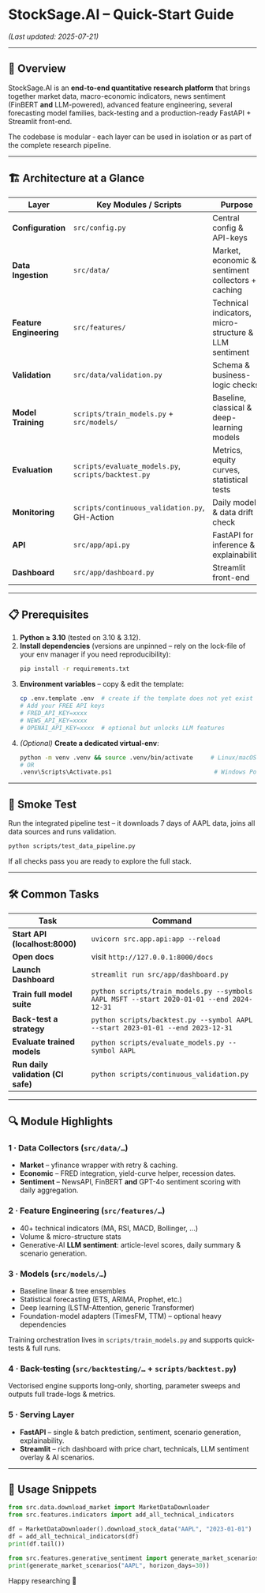 # StockSage.AI – Quick-Start Guide  
*(Last updated: 2025-07-21)*

---

## 🚀 Overview
StockSage.AI is an **end-to-end quantitative research platform** that brings together
market data, macro-economic indicators, news sentiment (FinBERT **and** LLM-powered), advanced feature engineering, several forecasting model families, back-testing and a production-ready FastAPI + Streamlit front-end.

The codebase is modular ‑ each layer can be used in isolation or as part of the complete research pipeline.

---

## 🏗️ Architecture at a Glance
| Layer | Key Modules / Scripts | Purpose |
|-------|----------------------|---------|
| **Configuration** | `src/config.py` | Central config & API-keys |
| **Data Ingestion** | `src/data/` | Market, economic & sentiment collectors + caching |
| **Feature Engineering** | `src/features/` | Technical indicators, micro-structure & LLM sentiment |
| **Validation** | `src/data/validation.py` | Schema & business-logic checks |
| **Model Training** | `scripts/train_models.py` + `src/models/` | Baseline, classical & deep-learning models |
| **Evaluation** | `scripts/evaluate_models.py`, `scripts/backtest.py` | Metrics, equity curves, statistical tests |
| **Monitoring** | `scripts/continuous_validation.py`, GH-Action | Daily model & data drift check |
| **API** | `src/app/api.py` | FastAPI for inference & explainability |
| **Dashboard** | `src/app/dashboard.py` | Streamlit front-end |

---

## 📋 Prerequisites
1. **Python ≥ 3.10**  (tested on 3.10 & 3.12).
2. **Install dependencies** (versions are unpinned – rely on the lock-file of your env manager if you need reproducibility):
   ```bash
   pip install -r requirements.txt
   ```
3. **Environment variables** – copy & edit the template:
   ```bash
   cp .env.template .env  # create if the template does not yet exist
   # Add your FREE API keys
   # FRED_API_KEY=xxxx
   # NEWS_API_KEY=xxxx
   # OPENAI_API_KEY=xxxx  # optional but unlocks LLM features
   ```
4. *(Optional)* **Create a dedicated virtual-env**:
   ```bash
   python -m venv .venv && source .venv/bin/activate     # Linux/macOS
   # OR
   .venv\Scripts\Activate.ps1                             # Windows PowerShell
   ```

---

## 🚦 Smoke Test
Run the integrated pipeline test – it downloads 7 days of AAPL data, joins all data sources and runs validation.
```bash
python scripts/test_data_pipeline.py
```
If all checks pass you are ready to explore the full stack.

---

## 🛠️ Common Tasks
| Task | Command |
|------|---------|
| **Start API (localhost:8000)** | `uvicorn src.app.api:app --reload` |
| **Open docs** | visit `http://127.0.0.1:8000/docs` |
| **Launch Dashboard** | `streamlit run src/app/dashboard.py` |
| **Train full model suite** | `python scripts/train_models.py --symbols AAPL MSFT --start 2020-01-01 --end 2024-12-31` |
| **Back-test a strategy** | `python scripts/backtest.py --symbol AAPL --start 2023-01-01 --end 2023-12-31` |
| **Evaluate trained models** | `python scripts/evaluate_models.py --symbol AAPL` |
| **Run daily validation (CI safe)** | `python scripts/continuous_validation.py` |

---

## 🔍 Module Highlights
### 1&nbsp;·&nbsp;Data Collectors (`src/data/…`)
* **Market** – yfinance wrapper with retry & caching.
* **Economic** – FRED integration, yield-curve helper, recession dates.
* **Sentiment** – NewsAPI, FinBERT **and** GPT-4o sentiment scoring with daily aggregation.

### 2&nbsp;·&nbsp;Feature Engineering (`src/features/…`)
* 40+ technical indicators (MA, RSI, MACD, Bollinger, …)
* Volume & micro-structure stats
* Generative-AI **LLM sentiment**: article-level scores, daily summary & scenario generation.

### 3&nbsp;·&nbsp;Models (`src/models/…`)
* Baseline linear & tree ensembles
* Statistical forecasting (ETS, ARIMA, Prophet, etc.)
* Deep learning (LSTM-Attention, generic Transformer)
* Foundation-model adapters (TimesFM, TTM) – optional heavy dependencies

Training orchestration lives in `scripts/train_models.py` and supports quick-tests & full runs.

### 4&nbsp;·&nbsp;Back-testing (`src/backtesting/…` + `scripts/backtest.py`)
Vectorised engine supports long-only, shorting, parameter sweeps and outputs full trade-logs & metrics.

### 5&nbsp;·&nbsp;Serving Layer
* **FastAPI** – single & batch prediction, sentiment, scenario generation, explainability.
* **Streamlit** – rich dashboard with price chart, technicals, LLM sentiment overlay & AI scenarios.

---

## 🔧 Usage Snippets
```python
from src.data.download_market import MarketDataDownloader
from src.features.indicators import add_all_technical_indicators

df = MarketDataDownloader().download_stock_data("AAPL", "2023-01-01")
df = add_all_technical_indicators(df)
print(df.tail())
```

```python
from src.features.generative_sentiment import generate_market_scenarios
print(generate_market_scenarios("AAPL", horizon_days=30))
```


Happy researching 🎉
